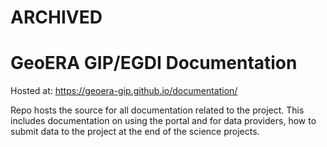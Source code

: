 # ARCHIVED

# GeoERA GIP/EGDI Documentation

Hosted at: https://geoera-gip.github.io/documentation/

Repo hosts the source for all documentation related to the project. This includes documentation on using the portal and for data providers, how to submit data to the project at the end of the science projects.   
